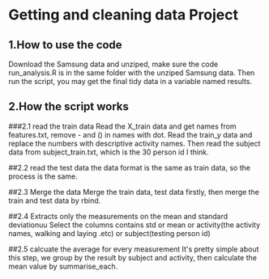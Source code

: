 # Getting and cleaning data Project
## 1.How to use the code
Download the Samsung data and unziped, make sure the code run_analysis.R is in the same folder with the unziped Samsung data. Then run the script, you may get the final tidy data in a variable named results.
## 2.How the script works
###2.1 read the train data
Read the X_train data and get names from features.txt, remove - and () in names with dot. Read the train_y data and replace the numbers with descriptive activity names. Then read the subject data from subject_train.txt, which is the 30 person id I think.

##2.2 read the test data
the data format is the same as train data, so the process is the same.

##2.3 Merge the data
Merge the train data, test data firstly, then merge the train and test data by rbind.

##2.4 Extracts only the measurements on the mean and standard deviationuu 
Select the columns contains std or mean or activity(the activity names, walking and laying .etc) or subject(testing person id)

##2.5 calcuate the average for every measurement
It's pretty simple about this step, we group by the result by subject and activity, then calculate the mean value by summarise_each.
